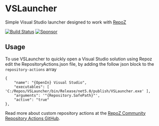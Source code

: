 # VSLauncher 
Simple Visual Studio launcher designed to work with [RepoZ](https://github.com/awaescher/RepoZ)

[![Build Status](https://dev.azure.com/sboulema/CodeNav/_apis/build/status/CodeNav?branchName=main)](https://dev.azure.com/sboulema/CodeNav/_build/latest?definitionId=26&branchName=main)
[![Sponsor](https://img.shields.io/badge/-Sponsor-fafbfc?logo=GitHub%20Sponsors)](https://github.com/sponsors/sboulema)

## Usage
To use VSLauncher to quickly open a Visual Studio solution using Repoz edit the RepositoryActions.json file, by adding the follow json block to the `repository-actions` array

```
{
    "name": "{OpenIn} Visual Studio",
    "executables": [ 'C:/Repos/VSLauncher/bin/Release/net5.0/publish/VSLauncher.exe' ],
    "arguments": '"{Repository.SafePath}"',  
    "active": "true"
},
```

Read more about custom repository actions at the [RepoZ Community Repository Actions GitHub](https://github.com/awaescher/RepoZ-RepositoryActions).